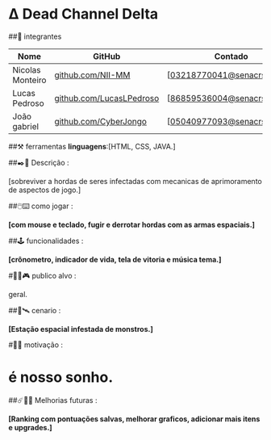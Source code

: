 <H1>Δ Dead Channel Delta</h1>

##👥 integrantes 

|Nome            |GitHub                                                      |Contado                     |
|----------------|------------------------------------------------------------|----------------------------|
|Nicolas Monteiro|[github.com/NII-MM](https://githun.com/NII-MM)              |[03218770041@senacrs.edu.br]|
|Lucas Pedroso   |[github.com/LucasLPedroso](https://github.com/LucasLPedroso)|[86859536004@senacrs.edu.br]|
|João gabriel    |[github.com/CyberJongo](https://github.com/CyberJongo)      |[05040977093@senacrs.edu.br]|



##⚒️ ferramentas 
**linguagens**:[HTML, CSS, JAVA.]

##✒️📜 Descrição : 

[sobreviver a hordas de seres infectadas com mecanicas de aprimoramento de aspectos de jogo.]

##🖱️⌨️ como jogar :

**[com mouse e teclado, fugir e derrotar hordas com as armas espaciais.]**

##🕹️ funcionalidades :

**[crônometro, indicador de vida, tela de vitoria e música tema.]**

#🧍‍♂️🎮 publico alvo :

geral.

##🌌🛰️ cenario : 

**[Estação espacial infestada de monstros.]**

#👾✊ motivação :

<h1>é nosso sonho.</h1>

##☄️🤖🚀 Melhorias futuras : 

**[Ranking com pontuações salvas, melhorar graficos, adicionar mais itens e upgrades.]**
